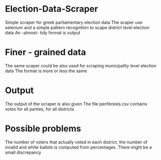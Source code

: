 # Election-Data-Scraper
Simple scraper for greek parliamentary election data
The scaper use selenium and a simple pattern recognition to scape
district level election data 
An -almost- tidy format is output
# Finer - grained data
The same  scaper could be also used for scraping municipality level election data
The format is more or less the same
# Output 
The output of the scraper is also given
The file perifereies.csv contains votes for all parties, for all districts
# Possible problems
The number of voters that actually voted in each district, the number of invalid and white ballots
is computed from percentages. There might be a small discrepancy
